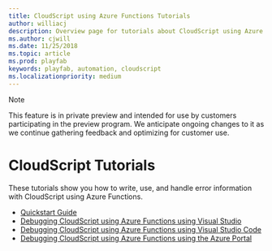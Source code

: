 ```yaml
---
title: CloudScript using Azure Functions Tutorials
author: williacj
description: Overview page for tutorials about CloudScript using Azure Functions.
ms.author: cjwill
ms.date: 11/25/2018
ms.topic: article
ms.prod: playfab
keywords: playfab, automation, cloudscript
ms.localizationpriority: medium
---
```

> [!NOTE]
> This feature is in private preview and intended for use by customers participating in the preview program.  We anticipate ongoing changes to it as we continue gathering feedback and optimizing for customer use.
> 
# CloudScript Tutorials

These tutorials show you how to write, use, and handle error information with CloudScript using Azure Functions.

- [Quickstart Guide](quickstart.md)
- [Debugging CloudScript using Azure Functions using Visual Studio](debugging-with-cloudscript-af-vs.md)
- [Debugging CloudScript using Azure Functions using Visual Studio Code](debugging-with-cloudscript-af-vscode.md)
- [Debugging CloudScript using Azure Functions using the Azure Portal](debugging-with-cloudscript-af-azure.md) 